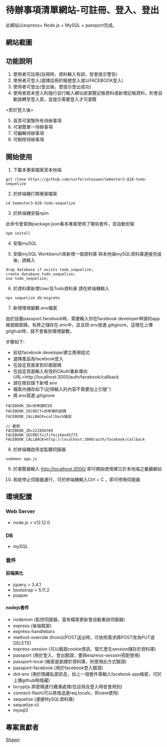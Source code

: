 # 待辦事項清單網站-可註冊、登入、登出
此網站以express+ Node.js + MySQL + passport完成。

## 網站截圖

## 功能說明
1. 使用者可註冊(註冊時，資料輸入有誤，皆會提示警告)
2. 使用者可登入(選擇註冊的帳號登入或以FACEBOOK登入)
3. 使用者可登出(登出後，會提示登出成功)
4. 使用者若未登入則強行自行輸入網址欲瀏覽記帳資料或新增記帳資料，則會自動跳轉至登入頁，並提示需要登入才可瀏覽

<若於登入後>

5. 首頁可瀏覽所有待辦事項
6. 可瀏覽單一待辦事項
7. 可編輯待辦事項
8. 可刪除待辦事項

## 開始使用
1. 下載本專案檔案至本地端
```
git clone https://github.com/surferintaiwan/Semester3-A28-todo-sequelize
```
2. 於終端機打開專案檔案
```
cd Semester3-A28-todo-sequelize
```
3. 於終端機安裝npm

此命令會查詢package.json看本專案使用了哪些套件，並自動安裝
```
npm install
```
4. 安裝mySQL


5. 安裝mySQL Workbench來新增一個資料庫
與本地端mySQL資料庫連接完成後，請輸入
```
drop database if exists todo_sequelize;
create database todo_sequelize;
use todo_sequelize;
```

6. 於資料庫新增User及Todo資料表
請在終端機輸入
```
npx sequelize db:migrate
```

7. 新增環境變數.env檔案

由於設置passport.facebook時，需要輸入你在facebook developer申請的app帳號跟密碼，有將之儲存在.env中，並且把.env放進.gitignore，這樣在上傳gitghub時，就不會看到環境變數。

步驟如下:
* 前往facebook developer建立應用程式
* 選擇產品為facebook登入
* 在設定頁面拿到ID跟密碼
* 在設定頁面輸入有效的OAuth重新導向URL>http://localhost:3000/auth/facebook/callback
* 請在根目錄下新增.env
* 檔案內儲存如下(記得輸入的內容不需要加上引號'')
* 將.env寫進.gitignore
```
FACEBOOK_ID=你申請的ID
FACEBOOK_SECRECT=你申請的密碼
FACEBOOK_CALLBACK=callback路徑
```

```
// 範例
FACEBOOK_ID=123456789
FACEBOOK_SECRECT=jfjfeijkmx45775
FACEBOOK_CALLBACK=http://localhost:3000/auth/facebook/callback
```

8. 於終端機啟用並監聽伺服器
```
nodemon app.js
```
9. 於瀏覽器輸入 [http://localhost:3000/](http://localhost:3000/) 即可開始使用建立於本地端之餐廳網站

10. 若欲停止伺服器運行，可於終端機輸入Ctrl + C ，即可停用伺服器

## 環境配置
### Web Server
* node.js > v12.12.0
### DB
* mySQL

### 套件
#### 前端美化
* jquery > 3.4.1
* bootstrap > 5.11.2
* popper
#### nodejs套件
* nodemon (監控伺服器，當有檔案更新會自動重啟伺服器)
* express (後端框架)
* express-handlebars
* method-override (from以POST送出時，可依照需求將POST改為PUT或DELETE)
* express-session (可以截取cookie資訊、幫忙產生session儲存於資料庫)
* passport (用於登入、登出驗證，要與express-session搭配使用)
* passport-local (帳密是創建於資料庫，則使用此方式驗證)
* passport-facebook (用於facebook登入驗證)
* dot-env (用於隱藏私密訊息，如上一個套件需輸入facebook app帳密，可於上傳github時隱藏)
* bcryptjs 將密碼進行雜湊處理(在註冊及登入時皆會用到)
* connect-flash(可以將值送進req.locals，供view使用)
* sequelize (連接MySQL資料庫)
* sequelize cli
* mysql2

## 專案貢獻者
[Shawn](https://github.com/surferintaiwan)